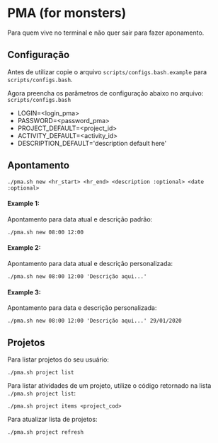 # PMA (for monsters)

Para quem vive no terminal e não quer sair para fazer aponamento.

## Configuração

Antes de utilizar copie o arquivo `scripts/configs.bash.example` para `scripts/configs.bash`.

Agora preencha os parâmetros de configuração abaixo no arquivo: `scripts/configs.bash`

- LOGIN=<login_pma>
- PASSWORD=<password_pma>
- PROJECT_DEFAULT=<project_id>
- ACTIVITY_DEFAULT=<activity_id>
- DESCRIPTION_DEFAULT='description default here'

## Apontamento

`./pma.sh new <hr_start> <hr_end> <description :optional> <date :optional>`

#### Example 1:
Apontamento para data atual e descrição padrão:

`./pma.sh new 08:00 12:00`

#### Example 2:
Apontamento para data atual e descrição personalizada:

`./pma.sh new 08:00 12:00 'Descrição aqui...'`

#### Example 3:
Apontamento para data e descrição personalizada:

`./pma.sh new 08:00 12:00 'Descrição aqui...' 29/01/2020`

## Projetos

Para listar projetos do seu usuário:

`./pma.sh project list`

Para listar atividades de um projeto, utilize o código retornado na lista `./pma.sh project list`:

`./pma.sh project items <project_cod>`

Para atualizar lista de projetos:

`./pma.sh project refresh`

